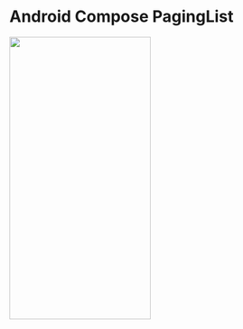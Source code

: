 
# Android Compose PagingList

<img src="https://github.com/chethu/Android-Compose-ImageUploader/blob/master/ImageUploader.gif" width="250" height="500" />
